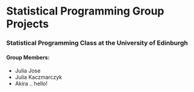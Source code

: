 # Statistical Programming Group Projects

### Statistical Programming Class at the University of Edinburgh

#### Group Members:
- Julia Jose
- Julia Kaczmarczyk
- Akira .. hello!
